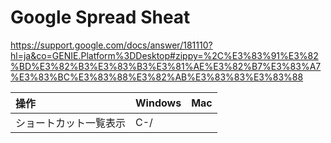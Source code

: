 # Google Spread Sheat

https://support.google.com/docs/answer/181110?hl=ja&co=GENIE.Platform%3DDesktop#zippy=%2C%E3%83%91%E3%82%BD%E3%82%B3%E3%83%B3%E3%81%AE%E3%82%B7%E3%83%A7%E3%83%BC%E3%83%88%E3%82%AB%E3%83%83%E3%83%88

| 操作                   | Windows | Mac  |
| :--------------------- | :------ | :--- |
| ショートカット一覧表示 | C-/     |
